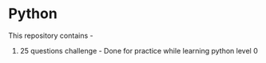 # Python
This repository contains - 
1. 25 questions challenge - Done for practice while learning python level 0
